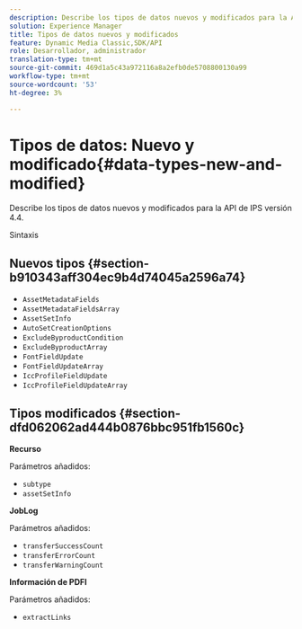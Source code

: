 ```yaml
---
description: Describe los tipos de datos nuevos y modificados para la API de IPS versión 4.4.
solution: Experience Manager
title: Tipos de datos nuevos y modificados
feature: Dynamic Media Classic,SDK/API
role: Desarrollador, administrador
translation-type: tm+mt
source-git-commit: 469d1a5c43a972116a8a2efb0de5708800130a99
workflow-type: tm+mt
source-wordcount: '53'
ht-degree: 3%

---
```



# Tipos de datos: Nuevo y modificado{#data-types-new-and-modified}

Describe los tipos de datos nuevos y modificados para la API de IPS versión 4.4.

Sintaxis

## Nuevos tipos {#section-b910343aff304ec9b4d74045a2596a74}

* `AssetMetadataFields`
* `AssetMetadataFieldsArray`
* `AssetSetInfo`
* `AutoSetCreationOptions`
* `ExcludeByproductCondition`
* `ExcludeByproductArray`
* `FontFieldUpdate`
* `FontFieldUpdateArray`
* `IccProfileFieldUpdate`
* `IccProfileFieldUpdateArray`

## Tipos modificados {#section-dfd062062ad444b0876bbc951fb1560c}

**Recurso**

Parámetros añadidos:

* `subtype`
* `assetSetInfo`

**JobLog**

Parámetros añadidos:

* `transferSuccessCount`
* `transferErrorCount`
* `transferWarningCount`

**Información de PDFI**

Parámetros añadidos:

* `extractLinks`

